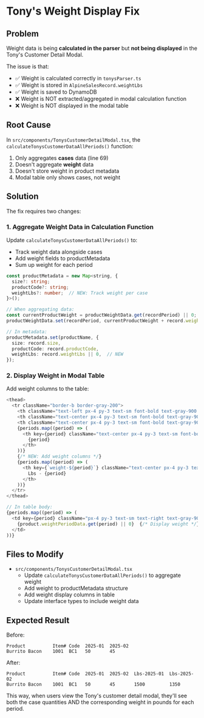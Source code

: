 # Tony's Weight Display Fix

## Problem
Weight data is being **calculated in the parser** but **not being displayed** in the Tony's Customer Detail Modal.

The issue is that:
- ✅ Weight is calculated correctly in `tonysParser.ts`
- ✅ Weight is stored in `AlpineSalesRecord.weightLbs`
- ✅ Weight is saved to DynamoDB
- ❌ Weight is NOT extracted/aggregated in modal calculation function
- ❌ Weight is NOT displayed in the modal table

## Root Cause
In `src/components/TonysCustomerDetailModal.tsx`, the `calculateTonysCustomerDataAllPeriods()` function:
1. Only aggregates **cases** data (line 69)
2. Doesn't aggregate **weight** data
3. Doesn't store weight in product metadata
4. Modal table only shows cases, not weight

## Solution

The fix requires two changes:

### 1. Aggregate Weight Data in Calculation Function

Update `calculateTonysCustomerDataAllPeriods()` to:
- Track weight data alongside cases
- Add weight fields to productMetadata
- Sum up weight for each period

```typescript
const productMetadata = new Map<string, { 
  size?: string; 
  productCode?: string;
  weightLbs?: number;  // NEW: Track weight per case
}>();

// When aggregating data:
const currentProductWeight = productWeightData.get(recordPeriod) || 0;
productWeightData.set(recordPeriod, currentProductWeight + record.weightLbs);

// In metadata:
productMetadata.set(productName, {
  size: record.size,
  productCode: record.productCode,
  weightLbs: record.weightLbs || 0,  // NEW
});
```

### 2. Display Weight in Modal Table

Add weight columns to the table:

```typescript
<thead>
  <tr className="border-b border-gray-200">
    <th className="text-left px-4 py-3 text-sm font-bold text-gray-900 bg-gray-50">Product</th>
    <th className="text-center px-4 py-3 text-sm font-bold text-gray-900 bg-gray-50">Item#</th>
    <th className="text-center px-4 py-3 text-sm font-bold text-gray-900 bg-gray-50">Code</th>
    {periods.map((period) => (
      <th key={period} className="text-center px-4 py-3 text-sm font-bold text-gray-900 bg-gray-50">
        {period}
      </th>
    ))}
    {/* NEW: Add weight columns */}
    {periods.map((period) => (
      <th key={`weight-${period}`} className="text-center px-4 py-3 text-sm font-bold text-gray-900 bg-gray-50">
        Lbs - {period}
      </th>
    ))}
  </tr>
</thead>

// In table body:
{periods.map((period) => (
  <td key={period} className="px-4 py-3 text-sm text-right text-gray-900">
    {product.weightPeriodData.get(period) || 0}  {/* Display weight */}
  </td>
))}
```

## Files to Modify

- `src/components/TonysCustomerDetailModal.tsx`
  - Update `calculateTonysCustomerDataAllPeriods()` to aggregate weight
  - Add weight to productMetadata structure
  - Add weight display columns in table
  - Update interface types to include weight data

## Expected Result

Before:
```
Product          Item# Code  2025-01  2025-02
Burrito Bacon    1001  BC1   50       45
```

After:
```
Product          Item# Code  2025-01  2025-02  Lbs-2025-01  Lbs-2025-02
Burrito Bacon    1001  BC1   50       45       1500         1350
```

This way, when users view the Tony's customer detail modal, they'll see both the case quantities AND the corresponding weight in pounds for each period.
